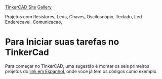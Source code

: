 [TinkerCAD Site](https://www.tinkercad.com/circuits)
[Gallery](https://www.tinkercad.com/things?type=circuits&view_mode=default)



Projetos com Resistores, Leds, Chaves, Osciloscópio, Teclado, Led Enderecavel, Comunicacao,

# Para Iniciar suas tarefas no TinkerCad

Para começar no TinkerCAD, uma sugestão é montar os seis primeiros projetos do [link em Espanhol](http://smarterphysics.blogspot.com/p/taller-fisica-con-arduino.html), onde voce já tem os códigos como exemplo.

 
